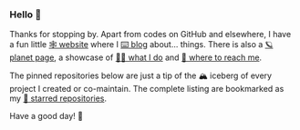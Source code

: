 ### Hello 👋

Thanks for stopping by. Apart from codes on GitHub and elsewhere, I have a fun little [🕸 website][site] where
I [⌨ blog][blog] about... things. There is also a [🪐 planet page][planet], a showcase of [👨‍🔬 what I do][what]
and [🚪 where to reach me][where].

The pinned repositories below are just a tip of the 🏔️ iceberg of every project I created or co-maintain.
The complete listing are bookmarked as my [💫 starred repositories][star].

Have a good day! 🌅

[site]:   https://ashwinvis.github.io
[blog]:   https://ashwinvis.github.io/archives
[where]:  https://ashwinvis.github.io/pages/contact.html
[what]:   https://ashwinvis.github.io/pages/showcase.html
[planet]: https://ashwinvis.github.io/pages/planet.html
[star]:   https://github.com/ashwinvis?direction=desc&sort=stars&tab=stars
